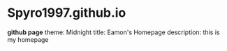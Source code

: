 # Spyro1997.github.io

**github page**
theme: Midnight
title: Eamon's Homepage
description: this is my homepage
